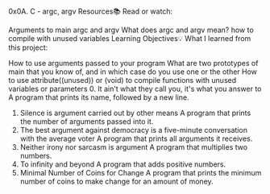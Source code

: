 0x0A. C - argc, argv
Resources📚
Read or watch:

Arguments to main
argc and argv
What does argc and argv mean?
how to compile with unused variables
Learning Objectives💡
What I learned from this project:

How to use arguments passed to your program
What are two prototypes of main that you know of, and in which case do you use one or the other
How to use attribute((unused)) or (void) to compile functions with unused variables or parameters
0. It ain't what they call you, it's what you answer to
A program that prints its name, followed by a new line.
1. Silence is argument carried out by other means
A program that prints the number of arguments passed into it.
2. The best argument against democracy is a five-minute conversation with the average voter
A program that prints all arguments it receives.
3. Neither irony nor sarcasm is argument
A program that multiplies two numbers.
4. To infinity and beyond
A program that adds positive numbers.
5. Minimal Number of Coins for Change
A program that prints the minimum number of coins to make change for an amount of money.
